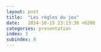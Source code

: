 ```yaml
---
layout: post
title:  "Les règles du jeu"
date:   2024-10-15 23:13:30 +0200
categories: presentation
index: 3
subindex: 0
---
```



